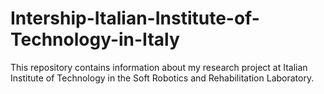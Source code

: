 # Intership-Italian-Institute-of-Technology-in-Italy
This repository contains information about my research project at Italian Institute of Technology in the Soft Robotics and Rehabilitation Laboratory.
